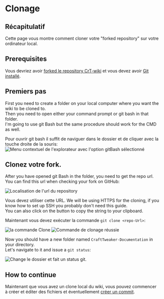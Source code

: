# Clonage

## Récapitulatif

Cette page vous montre comment cloner votre "forked repository" sur votre ordinateur local.

## Prerequisites

Vous devriez avoir [forked le repository CrT-wiki](/Contribute/SetupGithub/) et vous devez avoir [Git installé](/Contribute/LocalClone/InstallingGit/).

## Premiers pas

First you need to create a folder on your local computer where you want the wiki to be cloned to.  
Then you need to open either your command prompt or git bash in that folder.  
I'm going to use git Bash but the same procedure should work for the CMD as well.

Pour ouvrir git bash il suffit de naviguer dans le dossier et de cliquer avec la touche droite de la souris:  
![Menu contextuel de l'explorateur avec l'option gitBash sélectionné](/Contribute/LocalClone/assets/ExplorerContextMenu_GitBash.png)

## Clonez votre fork.

After you have opened git Bash in the folder, you need to get the repo url.  
You can find this url when checking your fork on GitHub:

![Localisation de l'url du repository](/Contribute/LocalClone/assets/GitHub_CloneLink.png)

Vous devez utiliser cette URL. We will be using HTTPS for the cloning, if you know how to set up SSH you probably don't need this guide.  
You can also click on the button to copy the string to your clipboard.

Maintenant vous devez exécuter la commande `git clone <repo-Url>`:

![la commande Clone](/Contribute/LocalClone/assets/GitBash_CloneCommand.png) ![Commande de clonage réussie](/Contribute/LocalClone/assets/GitBash_CloneCommandSuccess.png)

Now you should have a new folder named `CraftTweaker-Documentation` in your directory.  
Let's navigate to it and issue a `git status`:

![Change le dossier et fait un status git.](/Contribute/LocalClone/assets/GitBash_Clone_GitStatus.png)

## How to continue

Maintenant que vous avez un clone local du wiki, vous pouvez commencer à créer et éditer des fichiers et éventuellement [créer un commit](/Contribute/LocalClone/CreateCommit/).